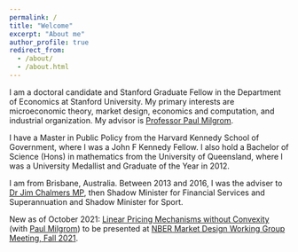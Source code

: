 ```yaml
---
permalink: /
title: "Welcome"
excerpt: "About me"
author_profile: true
redirect_from:
  - /about/
  - /about.html
---
```


I am a doctoral candidate and Stanford Graduate Fellow in the Department of Economics at Stanford University. My primary interests are microeconomic theory, market design, economics and computation, and industrial organization. My advisor is [Professor Paul Milgrom](https://milgrom.people.stanford.edu/).

I have a Master in Public Policy from the Harvard Kennedy School of Government, where I was a John F Kennedy Fellow. I also hold a Bachelor of Science (Hons) in mathematics from the University of Queensland, where I was a University Medallist and Graduate of the Year in 2012.

I am from Brisbane, Australia. Between 2013 and 2016, I was the adviser to [Dr Jim Chalmers MP](https://jimchalmers.org/), then Shadow Minister for Financial Services and Superannuation and Shadow Minister for Sport.

New as of October 2021: [Linear Pricing Mechanisms without Convexity](https://mitchwatt.github.io/files/PricingMechanismsNonConvex.pdf) (with [Paul Milgrom](https://milgrom.people.stanford.edu/)) to be presented at [NBER Market Design Working Group Meeting, Fall 2021](https://www.nber.org/conferences/market-design-working-group-meeting-fall-2021).
